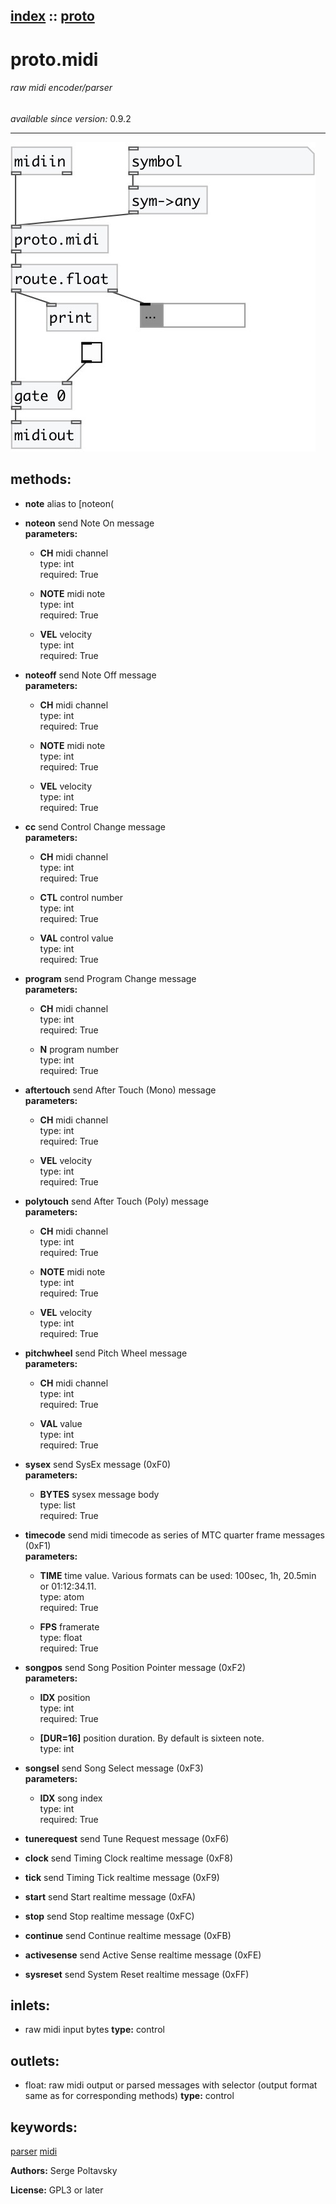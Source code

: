 [index](index.html) :: [proto](category_proto.html)
---

# proto.midi

###### raw midi encoder/parser

*available since version:* 0.9.2

---




[![example](../examples/img/proto.midi.jpg)](../examples/pd/proto.midi.pd)





## methods:

* **note**
alias to [noteon(<br>

* **noteon**
send Note On message<br>
  __parameters:__
  - **CH** midi channel<br>
    type: int <br>
    required: True <br>

  - **NOTE** midi note<br>
    type: int <br>
    required: True <br>

  - **VEL** velocity<br>
    type: int <br>
    required: True <br>

* **noteoff**
send Note Off message<br>
  __parameters:__
  - **CH** midi channel<br>
    type: int <br>
    required: True <br>

  - **NOTE** midi note<br>
    type: int <br>
    required: True <br>

  - **VEL** velocity<br>
    type: int <br>
    required: True <br>

* **cc**
send Control Change message<br>
  __parameters:__
  - **CH** midi channel<br>
    type: int <br>
    required: True <br>

  - **CTL** control number<br>
    type: int <br>
    required: True <br>

  - **VAL** control value<br>
    type: int <br>
    required: True <br>

* **program**
send Program Change message<br>
  __parameters:__
  - **CH** midi channel<br>
    type: int <br>
    required: True <br>

  - **N** program number<br>
    type: int <br>
    required: True <br>

* **aftertouch**
send After Touch (Mono) message<br>
  __parameters:__
  - **CH** midi channel<br>
    type: int <br>
    required: True <br>

  - **VEL** velocity<br>
    type: int <br>
    required: True <br>

* **polytouch**
send After Touch (Poly) message<br>
  __parameters:__
  - **CH** midi channel<br>
    type: int <br>
    required: True <br>

  - **NOTE** midi note<br>
    type: int <br>
    required: True <br>

  - **VEL** velocity<br>
    type: int <br>
    required: True <br>

* **pitchwheel**
send Pitch Wheel message<br>
  __parameters:__
  - **CH** midi channel<br>
    type: int <br>
    required: True <br>

  - **VAL** value<br>
    type: int <br>
    required: True <br>

* **sysex**
send SysEx message (0xF0)<br>
  __parameters:__
  - **BYTES** sysex message body<br>
    type: list <br>
    required: True <br>

* **timecode**
send midi timecode as series of MTC quarter frame messages (0xF1)<br>
  __parameters:__
  - **TIME** time value. Various formats can be used: 100sec, 1h, 20.5min or 01:12:34.11.<br>
    type: atom <br>
    required: True <br>

  - **FPS** framerate<br>
    type: float <br>
    required: True <br>

* **songpos**
send Song Position Pointer message (0xF2)<br>
  __parameters:__
  - **IDX** position<br>
    type: int <br>
    required: True <br>

  - **[DUR=16]** position duration. By default is sixteen note.<br>
    type: int <br>

* **songsel**
send Song Select message (0xF3)<br>
  __parameters:__
  - **IDX** song index<br>
    type: int <br>
    required: True <br>

* **tunerequest**
send Tune Request message (0xF6)<br>

* **clock**
send Timing Clock realtime message (0xF8)<br>

* **tick**
send Timing Tick realtime message (0xF9)<br>

* **start**
send Start realtime message (0xFA)<br>

* **stop**
send Stop realtime message (0xFC)<br>

* **continue**
send Continue realtime message (0xFB)<br>

* **activesense**
send Active Sense realtime message (0xFE)<br>

* **sysreset**
send System Reset realtime message (0xFF)<br>






## inlets:

* raw midi input bytes 
__type:__ control<br>



## outlets:

* float: raw midi output or parsed messages with selector (output format same as
            for corresponding methods)
__type:__ control<br>



## keywords:

[parser](keywords/parser.html)
[midi](keywords/midi.html)






**Authors:** Serge Poltavsky




**License:** GPL3 or later





